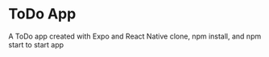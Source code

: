 # ToDo App
A ToDo app created with Expo and React Native
clone, npm install, and npm start to start app
